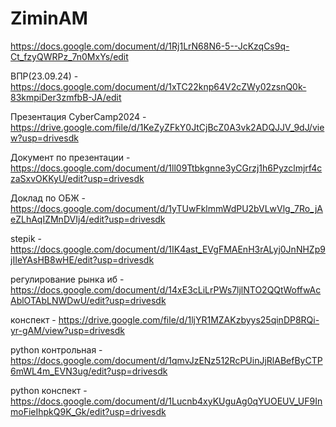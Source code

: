 # ZiminAM
https://docs.google.com/document/d/1Rj1LrN68N6-5--JcKzqCs9q-Ct_fzyQWRPz_7n0MxYs/edit

ВПР(23.09.24) - https://docs.google.com/document/d/1xTC22knp64V2cZWy02zsnQ0k-83kmpiDer3zmfbB-JA/edit


Презентация CyberCamp2024 -
https://drive.google.com/file/d/1KeZyZFkY0JtCjBcZ0A3vk2ADQJJV_9dJ/view?usp=drivesdk

Документ по презентации - 
https://docs.google.com/document/d/1ll09Ttbkgnne3yCGrzj1h6Pyzclmjrf4czaSxvOKKyU/edit?usp=drivesdk

Доклад по ОБЖ -
https://docs.google.com/document/d/1yTUwFklmmWdPU2bVLwVlg_7Ro_jAeZLhAqIZMnDVIj4/edit?usp=drivesdk

stepik -
https://docs.google.com/document/d/1IK4ast_EVgFMAEnH3rALyj0JnNHZp9jIIeYAsHB8wHE/edit?usp=drivesdk

регулирование рынка иб - 
https://docs.google.com/document/d/14xE3cLiLrPWs7ljlNTO2QQtWoffwAcAblOTAbLNWDwU/edit?usp=drivesdk

конспект -
https://drive.google.com/file/d/1ljYR1MZAKzbyys25qinDP8RQi-yr-gAM/view?usp=drivesdk

python контрольная - 
https://docs.google.com/document/d/1qmvJzENz512RcPUinJjRlABefByCTP6mWL4m_EVN3ug/edit?usp=drivesdk

python конспект -
https://docs.google.com/document/d/1Lucnb4xyKUguAg0qYUOEUV_UF9InmoFieIhpkQ9K_Gk/edit?usp=drivesdk
